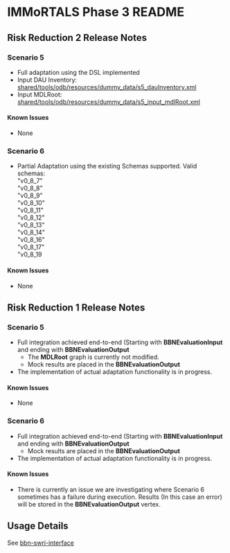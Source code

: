 # IMMoRTALS Phase 3 README

## Risk Reduction 2 Release Notes

### Scenario 5
* Full adaptation using the DSL implemented
* Input DAU Inventory: [shared/tools/odb/resources/dummy_data/s5_dauInventory.xml](shared/tools/odb/resources/dummy_data/s5_dauInventory.xml)
* Input MDLRoot: [shared/tools/odb/resources/dummy_data/s5_input_mdlRoot.xml](shared/tools/odb/resources/dummy_data/s5_input_mdlRoot.xml)

#### Known Issues
 * None

### Scenario 6
 * Partial Adaptation using the existing Schemas supported.
   Valid schemas:  
   "v0_8_7"  
   "v0_8_8"  
   "v0_8_9"  
   "v0_8_10"  
   "v0_8_11"  
   "v0_8_12"  
   "v0_8_13"  
   "v0_8_14"  
   "v0_8_16"  
   "v0_8_17"  
   "v0_8_19 

#### Known Issues
 * None


## Risk Reduction 1 Release Notes

### Scenario 5

* Full integration achieved end-to-end (Starting with **BBNEvaluationInput** and ending with **BBNEvaluationOutput**
  - The **MDLRoot** graph is currently not modified.
  - Mock results are placed in the **BBNEvaluationOutput**
* The implementation of actual adaptation functionality is in progress.

#### Known Issues

 * None

### Scenario 6

* Full integration achieved end-to-end (Starting with **BBNEvaluationInput** and ending with **BBNEvaluationOutput**
  - Mock results are placed in the **BBNEvaluationOutput**
* The implementation of actual adaptation functionality is in progress.

#### Known Issues

* There is currently an issue we are investigating where Scenario 6 sometimes has a failure during execution. Results (In this case an error) will be stored in the **BBNEvaluationOutput** vertex.


## Usage Details

See [bbn-swri-interface](ChallengeProblems/bbn-swri-integration.md)
